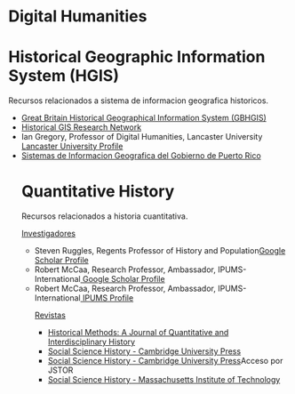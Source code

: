 # Digital Humanities

<h1>Historical Geographic Information System (HGIS)</h1>

<p>Recursos relacionados a sistema de informacion geografica historicos.</p>

<ul>
<li><a href="http://www.gbhgis.org/">Great Britain Historical Geographical Information System (GBHGIS)</a></li>
<li><a href="http://www.hgis.org.uk/">Historical GIS Research Network</a></li>
<li>Ian Gregory, Professor of Digital Humanities, Lancaster University<a href="http://www.lancaster.ac.uk/staff/gregoryi/"> Lancaster University Profile</a></li>
<li><a href="http://www2.pr.gov/agencias/gis/Pages/default.aspx">Sistemas de Informacion Geografica del Gobierno de Puerto Rico</a></li>


<h1>Quantitative History</h1>

<p>Recursos relacionados a historia cuantitativa.</p>

<u>Investigadores</u>
<ul>
<li>Steven Ruggles, Regents Professor of History and Population<a href="https://scholar.google.com/citations?user=nvIl0pUAAAAJ">Google Scholar Profile</a></li>
<li>Robert McCaa, Research Professor, Ambassador, IPUMS-International<a href="https://scholar.google.com/citations?user=MMXGTRgAAAAJ&hl=es&oi=ao"> Google Scholar Profile</a></li>
<li>Robert McCaa, Research Professor, Ambassador, IPUMS-International<a href="http://users.pop.umn.edu/~rmccaa/"> IPUMS Profile</a></li>

<u>Revistas</u>
<ul>
<li><a href="http://www.tandfonline.com/toc/vhim20/28/1">Historical Methods: A Journal of Quantitative and Interdisciplinary History</a></li>
<li><a href="https://www.cambridge.org/core/journals/social-science-history">Social Science History - Cambridge University Press</a></li>
<li><a href="
https://www.jstor.org/journal/socisciehist">Social Science History - Cambridge University Press</a>Acceso por JSTOR</li>
<li><a href="https://history.mit.edu/social-science-history">Social Science History - Massachusetts Institute of Technology</a></li>


